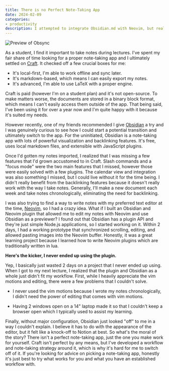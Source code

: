 ```yaml
---
title: There is no Perfect Note-Taking App
date: 2024-02-09
categories:
- productivity
description: I attempted to integrate Obsidian.md with Neovim, but realized why the setup didn't work for me.
---
```


![Preview of Obsync](@/assets/obsync-preview.png)

As a student, I find it important to take notes during lectures.
I've spent my fair share of time looking for a proper note-taking app and I ultimately settled on [Craft](https://craft.do).
It checked off a few crucial boxes for me:

- It's local-first, I'm able to work offline and sync later.
- It's markdown-based, which means I can easily export my notes.
- It's advanced, I'm able to use LaTeX with a proper engine.

Craft is paid (however I'm on a student plan) and it's not open-source.
To make matters worse, the documents are stored in a binary block format, which means I can't easily access them outside of the app.
That being said, I've been using it for over a year now and I'm quite happy with it because it's suited my needs.

However recently, one of my friends recommended I give [Obsidian](https://obsidian.md) a try and I was genuinely curious to see how I could start a potential transition and ultimately switch to the app.
For the uninitiated, Obsidian is a note-taking app with lots of powerful visualization and backlinking features.
It's free, uses local markdown files, and extensible with JavaScript plugins.

Once I'd gotten my notes imported, I realized that I was missing a few features that I'd grown accustomed to in Craft.
Slash commands and a "focus mode" were the two main features that I missed, however those were easily solved with a few plugins.
The calendar view and integration was also something I missed, but I could live without it for the time being.
I didn't really benefit from the backlinking features because it doesn't really work with the way I take notes.
Generally, I'll make a new document each week and take notes chronologically, eliminating the need for backlinking.

I was also trying to find a way to write notes with my preferred text editor at the time, [Neovim](https://neovim.io), so I had a crazy idea.
What if I built an Obsidian and Neovim plugin that allowed me to edit my notes with Neovim and use Obsidian as a previewer?
I found out that Obsidian has a plugin API and they're just simple Node.js applications, so I started working on it.
Within 2 days, I had a working prototype that synchronized scrolling, editing, and allowed pasting images into the Neovim buffer.
Honestly, it was a great learning project because I learned how to write Neovim plugins which are traditionally written in lua.

**Here's the kicker, I never ended up using the plugin.**

Yep, I basically just wasted 2 days on a project that I never ended up using.
When I got to my next lecture, I realized that the plugin and Obsidian as a whole just didn't fit my workflow.
First, while I heavily appreciate the vim motions and editing, there were a few problems that I couldn't solve.

- I never used the vim motions because I wrote my notes chronologically, I didn't need the power of editing that comes with vim motions.

- Having 2 windows open on a 14" laptop made it so that I couldn't keep a browser open which I typically used to assist my learning.

Finally, without major configuration, Obsidian just looked "off" to me in a way I couldn't explain.
I believe it has to do with the appearance of the editor, but it felt like a knock-off to Notion at best.
So what's the moral of the story? There isn't a perfect note-taking app, just the one you make work for yourself.
Craft isn't perfect by any means, but I've developed a workflow and note-taking strategy around it, which is why it's hard for me to switch off of it.
If you're looking for advice on picking a note-taking app, honestly it's just best to try what works for you and what you have an established workflow with.
